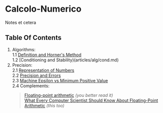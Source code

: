 # Calcolo-Numerico
Notes et cetera
## Table Of Contents
1. Algorithms:  
  1.1 [Definition and Horner's Method](articles/alg/def.md)  
  1.2 [Conditioning and Stability)(articles/alg/cond.md)  
2. Precision:  
  2.1	[Representation of Numbers](articles/eps/rep.md)  
  2.2 [Precision and Errors](articles/eps/precision.md)  
  2.3 [Machine Epsilon vs Minimum Positive Value](articles/eps/eps-vs-min.md)    
  2.4 Complements:  
	> [Floating-point arithmetic](https://www.wikiwand.com/en/Floating-point_arithmetic#/Machine_precision_and_backward_error_analysis) *(you better read it)*  
	> [What Every Computer Scientist Should Know About Floating-Point Arithmetic](https://docs.oracle.com/cd/E19957-01/806-3568/ncg_goldberg.html) *(this too)*
